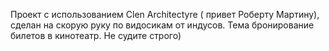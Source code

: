 Проект с использованием Clen Architectyre ( привет Роберту Мартину), сделан на скорую руку по видосикам от индусов.
Тема бронирование билетов в кинотеатр.
Не судите строго)
